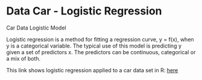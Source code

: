 # Data Car - Logistic Regression 
Car Data Logistic Model

Logistic regression is a method for fitting a regression curve, y = f(x), when y is a categorical variable.
The typical use of this model is predicting y given a set of predictors x. The predictors can be continuous, categorical or 
a mix of both.

This link shows logistic regression applied to a car data set in R: [here](https://github.com/moscosof/Data_Car_GLM/blob/master/CarData_LogisticRegression.html)
